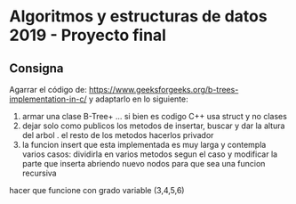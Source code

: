 # Algoritmos y estructuras de datos 2019 - Proyecto final

## Consigna
Agarrar el código de: https://www.geeksforgeeks.org/b-trees-implementation-in-c/ y adaptarlo en lo siguiente:

1. armar una clase B-Tree+ ... si bien es codigo C++ usa struct y no clases
2. dejar solo como publicos los metodos de insertar, buscar y dar la altura del arbol . el resto de los metodos hacerlos privador
3. la funcion insert que esta implementada es muy larga y contempla varios casos: dividirla en varios metodos segun el caso y modificar la parte que inserta abriendo nuevo nodos para que sea una funcion recursiva


hacer que funcione con grado variable (3,4,5,6)